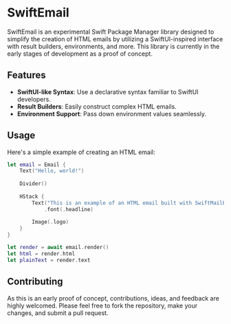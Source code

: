 # SwiftEmail

SwiftEmail is an experimental Swift Package Manager library designed to simplify the creation of HTML emails by utilizing a SwiftUI-inspired interface with result builders, environments, and more. This library is currently in the early stages of development as a proof of concept.

## Features

- **SwiftUI-like Syntax**: Use a declarative syntax familiar to SwiftUI developers.
- **Result Builders**: Easily construct complex HTML emails.
- **Environment Support**: Pass down environment values seamlessly.

## Usage

Here's a simple example of creating an HTML email:

```swift
let email = Email {
    Text("Hello, world!")
    
    Divider()
    
    HStack {
        Text("This is an example of an HTML email built with SwiftMailBuilder.")
            .font(.headline)
            
        Image(.logo)
    }
}

let render = await email.render()
let html = render.html
let plainText = render.text
```

## Contributing

As this is an early proof of concept, contributions, ideas, and feedback are highly welcomed. Please feel free to fork the repository, make your changes, and submit a pull request.

